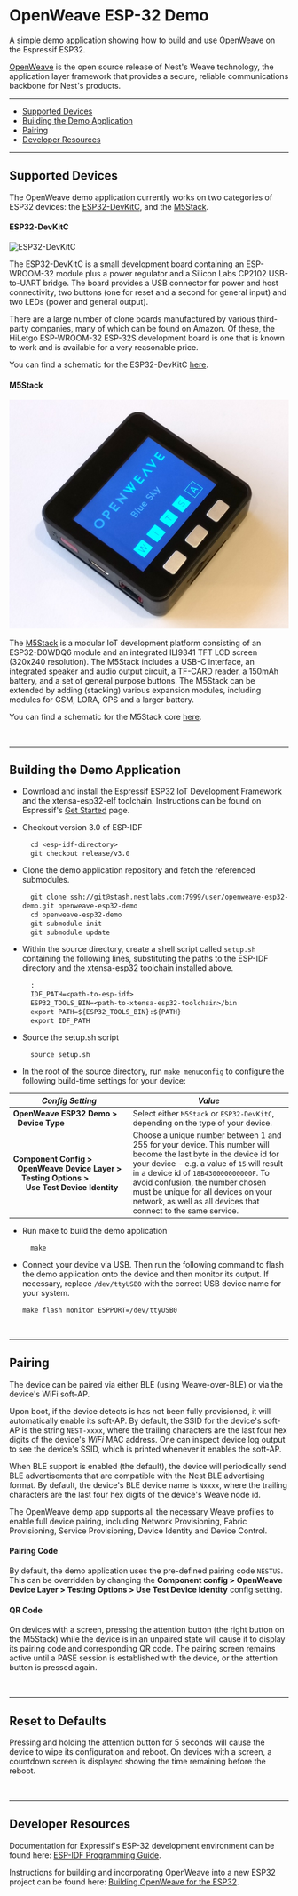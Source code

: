 # OpenWeave ESP-32 Demo

A simple demo application showing how to build and use OpenWeave on the Espressif ESP32.

[OpenWeave](http://openweave.io/) is the open source release of Nest's Weave technology, the application layer framework that provides a secure, reliable
communications backbone for Nest's products.
___

- [Supported Devices](#supported-devices)
- [Building the Demo Application](#building-the-demo-application)
- [Pairing](#pairing) 
- [Developer Resources](#developer-resources)

___

## Supported Devices

The OpenWeave demo application currently works on two categories of ESP32 devices: the [ESP32-DevKitC](https://www.espressif.com/en/products/hardware/esp32-devkitc/overview), and the [M5Stack](http://m5stack.com). 

#### ESP32-DevKitC

![ESP32-DevKitC](https://dl.espressif.com/doc/esp-idf/latest/_images/esp32-devkitc-functional-overview.png)

The ESP32-DevKitC is a small development board containing an ESP-WROOM-32 module plus a power regulator and a Silicon Labs CP2102 USB-to-UART bridge.
The board provides a USB connector for power and host connectivity, two buttons (one for reset and a second for general input) and two LEDs (power and general output).

There are a large number of clone boards manufactured by various third-party companies, many of which can be found on Amazon.     Of these, the HiLetgo ESP-WROOM-32 ESP-32S
development board is one that is known to work and is available for a very reasonable price. 

You can find a schematic for the ESP32-DevKitC [here](https://dl.espressif.com/dl/schematics/ESP32-Core-Board-V2_sch.pdf).

#### M5Stack

![M5Stack](doc/openweave-m5stack.jpg)

The [M5Stack](http://www.m5stack.com) is a modular IoT development platform consisting of an ESP32-D0WDQ6  module and an integrated ILI9341 TFT LCD screen (320x240 resolution).  The M5Stack
includes a USB-C interface, an integrated speaker and audio output circuit, a TF-CARD reader, a 150mAh battery, and a set of general purpose buttons.  The M5Stack can be
extended by adding (stacking) various expansion modules, including modules for GSM, LORA, GPS and a larger battery.

You can find a schematic for the M5Stack core [here](http://www.m5stack.com/download/M5-Core-Schematic(20171206).pdf).

<br>

___

## Building the Demo Application

* Download and install the Espressif ESP32 IoT Development Framework and the xtensa-esp32-elf toolchain.  Instructions can be found on  Espressif's [Get Started](http://esp-idf.readthedocs.io/en/latest/get-started) page.


* Checkout version 3.0 of ESP-IDF

        cd <esp-idf-directory>
        git checkout release/v3.0

* Clone the demo application repository and fetch the referenced submodules.

        git clone ssh://git@stash.nestlabs.com:7999/user/openweave-esp32-demo.git openweave-esp32-demo
        cd openweave-esp32-demo
        git submodule init
        git submodule update

* Within the source directory, create a shell script called `setup.sh` containing the following lines, substituting the paths to the ESP-IDF directory and the xtensa-esp32 toolchain  installed above.

        :
        IDF_PATH=<path-to-esp-idf>
        ESP32_TOOLS_BIN=<path-to-xtensa-esp32-toolchain>/bin
        export PATH=${ESP32_TOOLS_BIN}:${PATH}
        export IDF_PATH
    
* Source the setup.sh script

        source setup.sh

* In the root of the  source directory, run `make menuconfig` to configure the following build-time settings for your device:

| _Config Setting_ | _Value_ |
| ----------------------- | ---------- |
| **OpenWeave&nbsp;ESP32&nbsp;Demo&nbsp;> &nbsp;&nbsp;Device&nbsp;Type** | Select either `M5Stack` or `ESP32-DevKitC`, depending on the type of your device.|
| **Component&nbsp;Config&nbsp;><br>&nbsp;&nbsp;OpenWeave&nbsp;Device&nbsp;Layer&nbsp;><br>&nbsp;&nbsp;&nbsp;&nbsp;Testing&nbsp;Options&nbsp;><br>&nbsp;&nbsp;&nbsp;&nbsp;&nbsp;&nbsp;Use&nbsp;Test&nbsp;Device&nbsp;Identity** | Choose a unique number between 1 and 255 for your device. This number will become the last byte in the device id for your device - e.g. a value of `15` will result in a device id of `18B430000000000F`. To avoid  confusion, the number chosen must be unique for all devices on your network, as well as all devices that connect to the same  service.|
    
* Run make to build the demo application

        make

* Connect your device via USB. Then run the following command to flash the demo application onto the device and then monitor its output.
If necessary, replace `/dev/ttyUSB0` with the correct USB device name for your system.

      make flash monitor ESPPORT=/dev/ttyUSB0

<br>

___

## Pairing

The device can be paired via either BLE (using Weave-over-BLE) or via the device's WiFi soft-AP.

Upon boot, if the device detects is has not been fully provisioned, it will automatically enable its soft-AP.  By default, the SSID for
the device's soft-AP is the string `NEST-xxxx`, where the trailing characters are the last four hex digits of the device's *WiFi* MAC
address.  One can inspect device log output to see the device's SSID, which is printed whenever it enables the soft-AP.

When BLE support is enabled (the default), the device will periodically send BLE advertisements that are compatible with the Nest BLE
advertising format.  By default, the device's BLE device name is `Nxxxx`, where the trailing characters are the last four hex digits of the
device's Weave node id.

The OpenWeave demp app supports all the necessary Weave profiles to enable full device pairing, including Network Provisioning,
Fabric Provisioning, Service Provisioning, Device Identity and Device Control. 

#### Pairing Code

By default, the demo application uses the pre-defined pairing code `NESTUS`. This can be overridden by changing the
**Component config > OpenWeave Device Layer > Testing Options > Use Test Device Identity** config setting.

#### QR Code

On devices with a screen, pressing the attention button (the right button on the M5Stack) while the device is in an unpaired state will cause it
to display its pairing code and corresponding QR code.  The pairing screen remains active until a PASE session is established with the device, or the attention button is pressed again.  

<br>

___

## Reset to Defaults

Pressing and holding the attention button for 5 seconds will cause the device to wipe its configuration and reboot.  On devices with a screen, a countdown screen
is displayed showing the time remaining before the reboot.

<br>

___

## Developer Resources

Documentation for Expressif's ESP-32 development environment can be found here: [ESP-IDF Programming Guide](http://esp-idf.readthedocs.io/en/latest/index.html).

Instructions for building and incorporating OpenWeave into a new ESP32 project can be found here: [Building OpenWeave for the ESP32](https://stash.nestlabs.com/projects/PLATFORM/repos/weave/browse/BUILDING-ESP32.md?at=refs%2Fheads%2Ffeature%2Fblue-sky-openweave).
